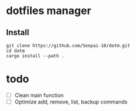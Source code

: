 # dotfiles manager

## Install

```
git clone https://github.com/Senpai-10/dotm.git
cd dotm
cargo install --path .
```

# todo

- [ ] Clean main function
- [ ] Optimize add, remove, list, backup commands
